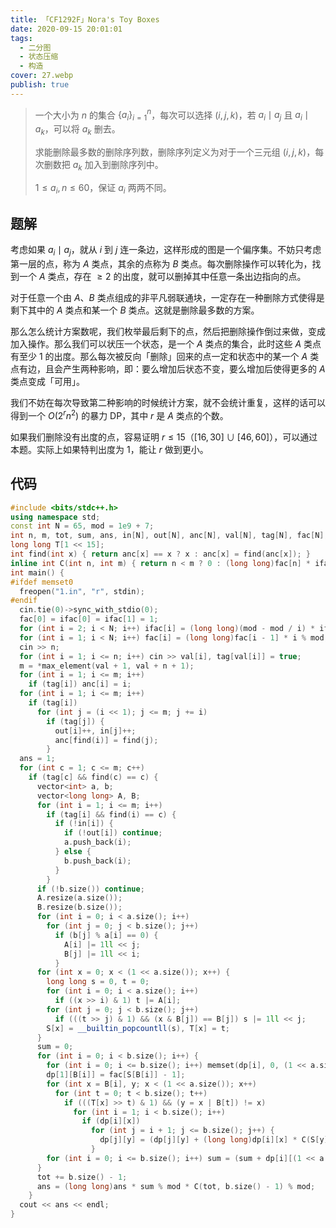 ```yaml
---
title: 「CF1292F」Nora's Toy Boxes
date: 2020-09-15 20:01:01
tags:
  - 二分图
  - 状态压缩
  - 构造
cover: 27.webp
publish: true
---
```


> 一个大小为 $n$ 的集合 $\{a_i\}_{i=1}^n$，每次可以选择 $(i,j,k)$，若 $a_i \mid a_j$ 且 $a_i \mid a_k$，可以将 $a_k$ 删去。
>
> 求能删除最多数的删除序列数，删除序列定义为对于一个三元组 $(i,j,k)$，每次删数把 $a_k$ 加入到删除序列中。
>
> $1 \leq a_i, n \leq 60$，保证 $a_i$ 两两不同。

<!-- more -->

## 题解

考虑如果 $a_i \mid a_j$，就从 $i$ 到 $j$ 连一条边，这样形成的图是一个偏序集。不妨只考虑第一层的点，称为 $A$ 类点，其余的点称为 $B$ 类点。每次删除操作可以转化为，找到一个 $A$ 类点，存在 $\geq 2$ 的出度，就可以删掉其中任意一条出边指向的点。

对于任意一个由 $A$、$B$ 类点组成的非平凡弱联通块，一定存在一种删除方式使得是剩下其中的 $A$ 类点和某一个 $B$ 类点。这就是删除最多数的方案。

那么怎么统计方案数呢，我们枚举最后剩下的点，然后把删除操作倒过来做，变成加入操作。那么我们可以状压一个状态，是一个 $A$ 类点的集合，此时这些 $A$ 类点有至少 $1$ 的出度。那么每次被反向「删除」回来的点一定和状态中的某一个 $A$ 类点有边，且会产生两种影响，即：要么增加后状态不变，要么增加后使得更多的 $A$ 类点变成「可用」。

我们不妨在每次导致第二种影响的时候统计方案，就不会统计重复，这样的话可以得到一个 $O(2^{r} n^2)$ 的暴力 DP，其中 $r$ 是 $A$ 类点的个数。

如果我们删除没有出度的点，容易证明 $r \leq 15$（$[16,30] \cup [46,60]$），可以通过本题。实际上如果特判出度为 $1$，能让 $r$ 做到更小。

## 代码

<!-- more -->

```cpp
#include <bits/stdc++.h>
using namespace std;
const int N = 65, mod = 1e9 + 7;
int n, m, tot, sum, ans, in[N], out[N], anc[N], val[N], tag[N], fac[N], ifac[N], S[1 << 15], dp[N][1 << 15];
long long T[1 << 15];
int find(int x) { return anc[x] == x ? x : anc[x] = find(anc[x]); }
inline int C(int n, int m) { return n < m ? 0 : (long long)fac[n] * ifac[m] % mod * ifac[n - m] % mod; }
int main() {
#ifdef memset0
  freopen("1.in", "r", stdin);
#endif
  cin.tie(0)->sync_with_stdio(0);
  fac[0] = ifac[0] = ifac[1] = 1;
  for (int i = 2; i < N; i++) ifac[i] = (long long)(mod - mod / i) * ifac[mod % i] % mod;
  for (int i = 1; i < N; i++) fac[i] = (long long)fac[i - 1] * i % mod, ifac[i] = (long long)ifac[i - 1] * ifac[i] % mod;
  cin >> n;
  for (int i = 1; i <= n; i++) cin >> val[i], tag[val[i]] = true;
  m = *max_element(val + 1, val + n + 1);
  for (int i = 1; i <= m; i++)
    if (tag[i]) anc[i] = i;
  for (int i = 1; i <= m; i++)
    if (tag[i])
      for (int j = (i << 1); j <= m; j += i)
        if (tag[j]) {
          out[i]++, in[j]++;
          anc[find(i)] = find(j);
        }
  ans = 1;
  for (int c = 1; c <= m; c++)
    if (tag[c] && find(c) == c) {
      vector<int> a, b;
      vector<long long> A, B;
      for (int i = 1; i <= m; i++)
        if (tag[i] && find(i) == c) {
          if (!in[i]) {
            if (!out[i]) continue;
            a.push_back(i);
          } else {
            b.push_back(i);
          }
        }
      if (!b.size()) continue;
      A.resize(a.size());
      B.resize(b.size());
      for (int i = 0; i < a.size(); i++)
        for (int j = 0; j < b.size(); j++)
          if (b[j] % a[i] == 0) {
            A[i] |= 1ll << j;
            B[j] |= 1ll << i;
          }
      for (int x = 0; x < (1 << a.size()); x++) {
        long long s = 0, t = 0;
        for (int i = 0; i < a.size(); i++)
          if ((x >> i) & 1) t |= A[i];
        for (int j = 0; j < b.size(); j++)
          if (((t >> j) & 1) && (x & B[j]) == B[j]) s |= 1ll << j;
        S[x] = __builtin_popcountll(s), T[x] = t;
      }
      sum = 0;
      for (int i = 0; i < b.size(); i++) {
        for (int i = 0; i <= b.size(); i++) memset(dp[i], 0, (1 << a.size()) << 2);
        dp[1][B[i]] = fac[S[B[i]] - 1];
        for (int x = B[i], y; x < (1 << a.size()); x++)
          for (int t = 0; t < b.size(); t++)
            if (((T[x] >> t) & 1) && (y = x | B[t]) != x)
              for (int i = 1; i < b.size(); i++)
                if (dp[i][x])
                  for (int j = i + 1; j <= b.size(); j++) {
                    dp[j][y] = (dp[j][y] + (long long)dp[i][x] * C(S[y] - j, S[y] - S[x] - 1) % mod * fac[S[y] - S[x] - 1]) % mod;
                  }
        for (int i = 0; i <= b.size(); i++) sum = (sum + dp[i][(1 << a.size()) - 1]) % mod;
      }
      tot += b.size() - 1;
      ans = (long long)ans * sum % mod * C(tot, b.size() - 1) % mod;
    }
  cout << ans << endl;
}
```
